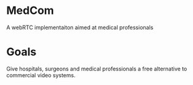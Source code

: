 MedCom
======

A webRTC implementaiton aimed at medical professionals


Goals
======

Give hospitals, surgeons and medical professionals a free alternative to commercial video systems.

